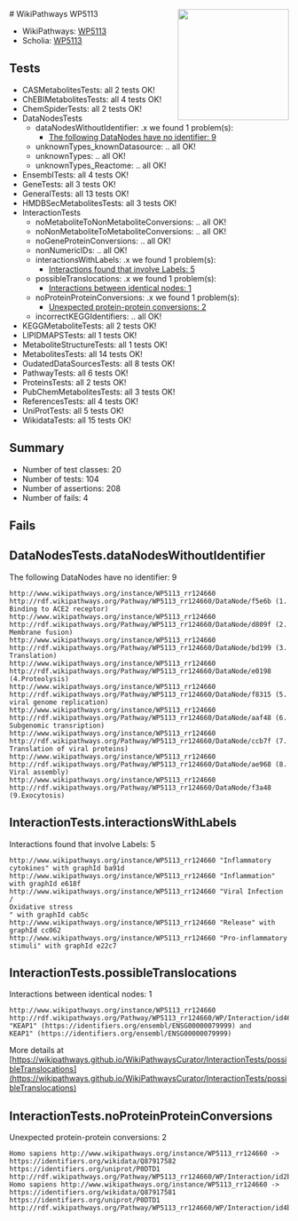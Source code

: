 <img style="float: right; width: 200px" src="https://upload.wikimedia.org/wikipedia/commons/thumb/8/83/Wplogo_with_text_500.png/640px-Wplogo_with_text_500.png" />
# WikiPathways WP5113

* WikiPathways: [WP5113](https://new.wikipathways.org/pathways/WP5113)
* Scholia: [WP5113](https://scholia.toolforge.org/wikipathways/WP5113)
## Tests
* CASMetabolitesTests: all 2 tests OK!
* ChEBIMetabolitesTests: all 4 tests OK!
* ChemSpiderTests: all 2 tests OK!
* DataNodesTests
    * dataNodesWithoutIdentifier: .x we found 1 problem(s):
        * [The following DataNodes have no identifier: 9](#d2d32fa8)
    * unknownTypes_knownDatasource: .. all OK!
    * unknownTypes: .. all OK!
    * unknownTypes_Reactome: .. all OK!
* EnsemblTests: all 4 tests OK!
* GeneTests: all 3 tests OK!
* GeneralTests: all 13 tests OK!
* HMDBSecMetabolitesTests: all 3 tests OK!
* InteractionTests
    * noMetaboliteToNonMetaboliteConversions: .. all OK!
    * noNonMetaboliteToMetaboliteConversions: .. all OK!
    * noGeneProteinConversions: .. all OK!
    * nonNumericIDs: .. all OK!
    * interactionsWithLabels: .x we found 1 problem(s):
        * [Interactions found that involve Labels: 5](#630d267c)
    * possibleTranslocations: .x we found 1 problem(s):
        * [Interactions between identical nodes: 1](#1c118206)
    * noProteinProteinConversions: .x we found 1 problem(s):
        * [Unexpected protein-protein conversions: 2](#2cf74678)
    * incorrectKEGGIdentifiers: .. all OK!
* KEGGMetaboliteTests: all 2 tests OK!
* LIPIDMAPSTests: all 1 tests OK!
* MetaboliteStructureTests: all 1 tests OK!
* MetabolitesTests: all 14 tests OK!
* OudatedDataSourcesTests: all 8 tests OK!
* PathwayTests: all 6 tests OK!
* ProteinsTests: all 2 tests OK!
* PubChemMetabolitesTests: all 3 tests OK!
* ReferencesTests: all 4 tests OK!
* UniProtTests: all 5 tests OK!
* WikidataTests: all 15 tests OK!


## Summary

* Number of test classes: 20
* Number of tests: 104
* Number of assertions: 208
* Number of fails: 4

## Fails

<a name="d2d32fa8" />

## DataNodesTests.dataNodesWithoutIdentifier

The following DataNodes have no identifier: 9
```
http://www.wikipathways.org/instance/WP5113_rr124660 http://rdf.wikipathways.org/Pathway/WP5113_rr124660/DataNode/f5e6b (1. Binding to ACE2 receptor)
http://www.wikipathways.org/instance/WP5113_rr124660 http://rdf.wikipathways.org/Pathway/WP5113_rr124660/DataNode/d809f (2. Membrane fusion)
http://www.wikipathways.org/instance/WP5113_rr124660 http://rdf.wikipathways.org/Pathway/WP5113_rr124660/DataNode/bd199 (3. Translation)
http://www.wikipathways.org/instance/WP5113_rr124660 http://rdf.wikipathways.org/Pathway/WP5113_rr124660/DataNode/e0198 (4.Proteolysis)
http://www.wikipathways.org/instance/WP5113_rr124660 http://rdf.wikipathways.org/Pathway/WP5113_rr124660/DataNode/f8315 (5. viral genome replication)
http://www.wikipathways.org/instance/WP5113_rr124660 http://rdf.wikipathways.org/Pathway/WP5113_rr124660/DataNode/aaf48 (6. Subgenomic transription)
http://www.wikipathways.org/instance/WP5113_rr124660 http://rdf.wikipathways.org/Pathway/WP5113_rr124660/DataNode/ccb7f (7. Translation of viral proteins)
http://www.wikipathways.org/instance/WP5113_rr124660 http://rdf.wikipathways.org/Pathway/WP5113_rr124660/DataNode/ae968 (8. Viral assembly)
http://www.wikipathways.org/instance/WP5113_rr124660 http://rdf.wikipathways.org/Pathway/WP5113_rr124660/DataNode/f3a48 (9.Exocytosis)
```

<a name="630d267c" />

## InteractionTests.interactionsWithLabels

Interactions found that involve Labels: 5
```
http://www.wikipathways.org/instance/WP5113_rr124660 "Inflammatory cytokines" with graphId ba91d
http://www.wikipathways.org/instance/WP5113_rr124660 "Inflammation" with graphId e618f
http://www.wikipathways.org/instance/WP5113_rr124660 "Viral Infection /
Oxidative stress
" with graphId cab5c
http://www.wikipathways.org/instance/WP5113_rr124660 "Release" with graphId cc062
http://www.wikipathways.org/instance/WP5113_rr124660 "Pro-inflammatory stimuli" with graphId e22c7
```

<a name="1c118206" />

## InteractionTests.possibleTranslocations

Interactions between identical nodes: 1
```
http://www.wikipathways.org/instance/WP5113_rr124660 http://rdf.wikipathways.org/Pathway/WP5113_rr124660/WP/Interaction/id461dc676 "KEAP1" (https://identifiers.org/ensembl/ENSG00000079999) and 
KEAP1" (https://identifiers.org/ensembl/ENSG00000079999)
```

More details at [https://wikipathways.github.io/WikiPathwaysCurator/InteractionTests/possibleTranslocations](https://wikipathways.github.io/WikiPathwaysCurator/InteractionTests/possibleTranslocations)

<a name="2cf74678" />

## InteractionTests.noProteinProteinConversions

Unexpected protein-protein conversions: 2
```
Homo sapiens http://www.wikipathways.org/instance/WP5113_rr124660 -> https://identifiers.org/wikidata/Q87917582 https://identifiers.org/uniprot/P0DTD1 http://rdf.wikipathways.org/Pathway/WP5113_rr124660/WP/Interaction/id2ba69e50
Homo sapiens http://www.wikipathways.org/instance/WP5113_rr124660 -> https://identifiers.org/wikidata/Q87917581 https://identifiers.org/uniprot/P0DTD1 http://rdf.wikipathways.org/Pathway/WP5113_rr124660/WP/Interaction/id4bed82f3
```

